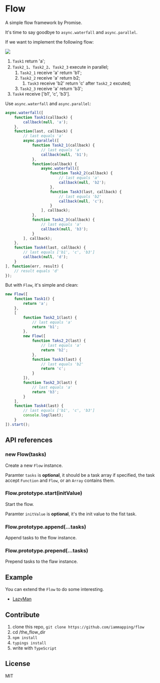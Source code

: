 # Flow
A simple flow framework by Promise.

It's time to say goodbye to `async.waterfall` and `async.parallel`.

If we want to implement the following flow:

![](http://self-storage.b0.upaiyun.com/2017/02/10/148673957560530273.png)

1. `Task1` return 'a';
2. `Task2_1`、`Task2_2`、`Task2_3` execute in parallel;
   1. `Task2_1` receive 'a' return 'b1';
   2. `Task2_2` receive 'a' return b2;
      1. `Task3` receive 'b2' return 'c' after `Task2_2` excuted;
   3. `Task2_3` receive 'a' return 'b3';
3. `Task4` receive ['b1', 'c', 'b3'].

Use `async.waterfall` and `async.parallel`:

```javascript
async.waterfall([
    function Task1(callback) {
        callback(null, 'a');
    },
    function(last, callback) {
        // last equals 'a'
        async.parallel([
            function Task2_1(callback) {
                // last equals 'a'
                callback(null, 'b1');
            },
            function(callback) {
                async.waterfall([
                    function Task2_2(callback) {
                        // last equals 'a'
                        callback(null, 'b2');
                    },
                    function Task3(last, callback) {
                        // last equals 'b2'
                        callback(null, 'c');
                    }
                ], callback);
            },
            function Task2_3(callback) {
                // last equals 'a'
                callback(null, 'b3');
            }
        ], callback);
    },
    function Task4(last, callback) {
        // last equals ['b1', 'c', 'b3']
        callback(null, 'd');
    }
], function(err, result) {
    // result equals 'd'
});
```

But with `Flow`, it's simple and clean:

```javascript
new Flow([
    function Task1() {
        return 'a';
    },
    [
        function Task2_1(last) {
        	// last equals 'a'
            return 'b1';
        },
        new Flow([
            function Taks2_2(last) {
            	// last equals 'a'
                return 'b2';
            },
            function Task3(last) {
            	// last equals 'b2'
                return 'c';
            }
        ]),
        function Task2_3(last) {
        	// last equals 'a'
            return 'b3';
        }
    ],
    function Task4(last) {
    	// last equals ['b1', 'c', 'b3']
        console.log(last);
    }
]).start();
```

## API references

### new Flow(tasks)

Create a new `Flow` instance.

Paramter `tasks` is **optional**, it should be a task array if specified, 
the task accept `Function` and `Flow`, or an `Array` contains them.

### Flow.prototype.start(initValue)

Start the flow.

Paramter `initValue` is **optional**, it's the init value to the fist task.

### Flow.prototype.append(...tasks)

Append tasks to the flow instance.

### Flow.prototype.prepend(...tasks)

Prepend tasks to the flaw instance.

## Example

You can extend the `Flow` to do some interesting. 

* [LazyMan](https://github.com/iammapping/flow/blob/master/example/lazyman.ts)

## Contribute

1. clone this repo, `git clone https://github.com/iammapping/flow`
2. cd /the_flow_dir
3. `npm install`
4. `typings install`
5. write with `TypeScript`

## License

MIT